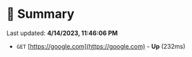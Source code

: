 # 📖 Summary
Last updated: **4/14/2023, 11:46:06 PM**

- `GET` [https://google.com](https://google.com) - **Up** (232ms)

